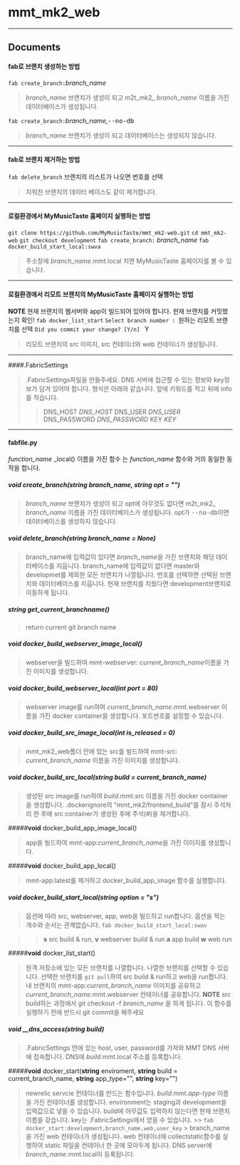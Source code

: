 mmt_mk2_web
===================


----------


Documents
-------------
#### fab로 브랜치 생성하는 방법
`fab create_branch:`*branch_name*
> *branch_name* 브랜치가 생성이 되고 m2t_mk2_ *branch_name* 이름을 가진 데이터베이스가 생성됩니다.

`fab create_branch:`*branch_name*,<kbd>--no-db</kbd>
>  *branch_name* 브랜치가 생성이 되고 데이터베이스는 생성되지 않습니다.

-----------
#### fab로 브랜치 제거하는 방법
`fab delete_branch` 
브랜치의 리스트가 나오면 번호를 선택
> 지워진 브랜치의 데이터 베이스도 같이 제거합니다.

-----------

#### 로컬환경에서 MyMusicTaste 홈페이지 실행하는 방법
`git clone https://github.com/MyMusicTaste/mmt_mk2-web.git`
`cd mmt_mk2-web`
`git checkout development`
`fab create_branch:` *branch_name*
`fab docker_build_start_local:swva`
> 주소창에 *branch_name*.mmt.local 치면 MyMusicTaste 홈페이지를 볼 수 있습니다.

-----------

#### 로컬환경에서 리모트 브랜치의 MyMusicTaste 홈페이지 실행하는 방법
**NOTE** 현재 브랜치의 웹서버와 app이 빌드되어 있어야 합니다. 현재 브랜치를 커밋했는지 확인!
`fab docker_list_start`
`Select branch number : `원하는 리모트 브랜치를 선택
`Did you commit your change? [Y/n] ` Y
> 리모트 브랜치의 src 이미지, src 컨테이너와 web 컨테이너가 생성됩니다. 

-----------
####.FabricSettings
> .FabricSettings파일을 만들주세요. DNS 서버에 접근할 수 있는 정보와 key정보가 담겨 있어야 합니다. 형식은 아래와 같습니다. 앞에 키워드를 적고 뒤에 info를 적습니다.
> >DNS_HOST *DNS_HOST*
> >DNS_USER  *DNS_USER*
> >DNS_PASSWORD *DNS_PASSWORD*
> >KEY *KEY*

-----------
#### fabfile.py
*function_name* _local() 이름을 가진 함수 는 *function_name* 함수와 거의 동일한 동작을 합니다.

##### **void** create_branch(**string** branch_name, **string** opt = "")

> *branch_name* 브랜치가 생성이 되고 opt에 아무것도 없다면 m2t_mk2_ *branch_name* 이름을 가진 데이터베이스가 생성됩니다. opt가 <kbd>--no-db</kbd>이면 데이터베이스를 생성하지 않습니다.



##### **void** delete_branch(**string** branch_name = None)
> branch_name에 입력값이 있다면 *branch_name*을 가진 브랜치와 해당 데이터베이스를 지웁니다. 
> branch_name에 입력값이 없다면 master와 developmet를 제외한 모든 브랜치가 나열됩니다. 번호를 선택하면 선택된 브랜치와 데이터베이스를 지웁니다. 현재 브랜치를 지웠다면 development브랜치로 이동하게 됩니다.


#####  **string** get_current_branchname()
> return current git branch name


#####  **void** docker_build_webserver_image_local()
> webserver을 빌드하여 mmt-webserver: *current_branch_name*이름을 가진 이미지를 생성합니다.


##### **void** docker_build_webserver_local(**int** port = 80)
> webserver image를 run하여 *current_branch_name*.mmt.webserver 이름을 가진 docker container을 생성합니다. 포트번호를 설정할 수 있습니다. 


##### **void** docker_build_src_image_local(**int** is_released = 0)
> mmt_mk2_web폴더 안에 있는 src를 빌드하여 mmt-src: *current_branch_name* 이름을 가진 이미지를 생성합니다.


##### **void** docker_build_src_local(**string** build = current_branch_name)
> 생성된 src image를 run하여 *build*.mmt.src 이름을 가진 docker container을 생성합니다. 
> .dockerignore의 "mmt_mk2/frontend_build"를 잠시 주석처리 한 후에 src container가 생성된 후에 주석(#)을 제거합니다.


#####**void** docker_build_app_image_local()
> app을 빌드하여 mmt-app:*current_branch_name*을 가진 이미지를 생성합니다. 


#####**void** docker_build_app_local()
> mmt-app:latest를 제거하고 docker_build_app_image 함수를 실행합니다.


##### **void** docker_build_start_local(**string** option = "s")

> 옵션에 따라 src, webserver, app, web을 빌드하고 run합니다. 옵션을 적는 개수와 순서는 관계없습니다.
> `fab docker_build_start_local:swav`

> >  **s**  src build & run,
> > **v**  webserver build & run
> > **a**  app build
> >**w** web run


#####**void** docker_list_start()
> 원격 저장소에 있는 모든 브랜치를 나열합니다. 나열한 브랜치를 선택할 수 있습니다. 선택한 브랜치를 `git pull`하여 src build & run하고 web을 run합니다. 내 브랜치의 mmt-app:*current_branch_name* 이미지를 공유하고 *current_branch_name*.mmt.webserver 컨테이너를 공유합니다.
> **NOTE** src build하는 과정에서 git checkout -f *branch_name* 을 하게 됩니다. 이 함수를 실행하기 전에 반드시 git commit을 해주세요


##### <i class="icon-pencil"> </i>**void** __dns_access(**string** build)
> .FabricSettings 안에 있는 host, user, password를 가져와 MMT DNS 서버에 접속합니다. DNS에 *build*.mmt.local 주소를 등록합니다.


#####**void** docker_start(**string** enviroment, **string** build = current_branch_name, **string** app_type="", **string** key="")
> newrelic servcie 컨테이너를 만드는 함수입니다.  *build*.mmt.*app-type* 이름을 가진 컨테이너를 생성합니다.
> environment는 staging과 development을 입력값으로 넣을 수 있습니다. build에 아무값도 입력하지 않는다면 현재 브랜치이름을 갖습니다. key는 .FabricSettings에서 얻을 수 있습니다.
	>> `fab docker_start:development,branch_name,web,user_key`
	> branch_name을 가진 web 컨테이너가 생성됩니다. web 컨테이너에 collectstatic함수를 실행하여 static 파일을 컨테이너 한 곳에 모아두게 됩니다. DNS server에 *branch_name*.mmt.local이 등록됩니다. 
	